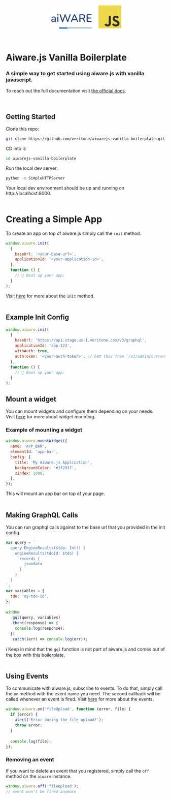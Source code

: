 <br />
<p align="center">
  <img src="./static/logo.png" />
</p>
<br />

# Aiware.js Vanilla Boilerplate

### A simple way to get started using aiware.js with vanilla javascript.

To reach out the full documentation visit [the official docs](https://docs.veritone.com/#/sdk/initialize-the-sdk).

<br />

## Getting Started

Clone this repo:

```bash
git clone https://github.com/veritone/aiwarejs-vanilla-boilerplate.git
```

CD into it:

```bash
cd aiwarejs-vanilla-boilerplate
```

Run the local dev server:

```bash
python -m SimpleHTTPServer
```

Your local dev environment should be up and running on http://localhost:8000.
<br />
<br />

# Creating a Simple App

To create an app on top of aiware.js simply call the `init` method.

```js
window.aiware.init(
  {
    baseUrl: '<your-base-url>',
    applicationId: '<your-application-id>',
  },
  function () {
    // 🚀 Boot up your app.
  }
);
```

Visit [here](https://docs.veritone.com/#/sdk/initialize-the-sdk) for more about the `init` method.
<br />
<br />

## Example Init Config

```js
window.aiware.init(
  {
    baseUrl: 'https://api.stage.us-1.veritone.com/v3/graphql',
    applicationId: 'app-123',
    withAuth: true,
    authToken: '<your-auth-token>', // Get this from `/v1/admin/current-user`
  },
  function () {
    // 🚀 Boot up your app.
  }
);
```

## Mount a widget

You can mount widgets and configure them depending on your needs. <br/>
Visit [here](https://docs.veritone.com/#/sdk/mount-a-widget) for more about widget mounting.

### Example of mounting a widget

```js
window.aiware.mountWidget({
  name: 'APP_BAR',
  elementId: 'app-bar',
  config: {
    title: 'My Aiware.js Application',
    backgroundColor: '#1f2937',
    zIndex: 1000,
  },
});
```

This will mount an app bar on top of your page.
<br />
<br />

## Making GraphQL Calls

You can run graphql calls against to the base url that you provided in the init config.

```js
var query = `
  query EngineResults($tdo: Int!) {
    engineResults(tdoId: $tdo) {
      records {
        jsondata
      }
    }
  }
`;
var variables = {
  tdo: 'my-tdo-id',
};

window
  .gql(query, variables)
  .then((response) => {
    console.log(response);
  })
  .catch((err) => console.log(err));
```

ℹ️ Keep in mind that the `gql` function is not part of aiware.js and comes out of the box with this boilerplate.
<br />
<br />

## Using Events

To communicate with aiware.js, subscribe to events. To do that, simply call the `on` method with the event name you need. The second callback will be called whenever an event is fired.
Visit [here]() for more about the events.

```js
window.aiware.on('fileUpload', function (error, file) {
  if (error) {
    alert('Error during the file upload!');
    throw error;
  }

  console.log(file);
});
```

### Removing an event

If you want to delete an event that you registered, simply call the `off` method on the `aiware` instance.

```js
window.aiware.off('fileUpload');
// event won't be fired anymore
```
